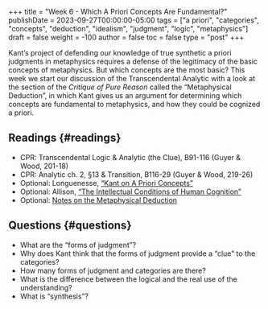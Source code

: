 +++
title = "Week 6 - Which A Priori Concepts Are Fundamental?"
publishDate = 2023-09-27T00:00:00-05:00
tags = ["a priori", "categories", "concepts", "deduction", "idealism", "judgment", "logic", "metaphysics"]
draft = false
weight = -100
author = false
toc = false
type = "post"
+++

Kant&rsquo;s project of defending our knowledge of true synthetic a priori judgments
in metaphysics requires a defense of the legitimacy of the basic concepts of
metaphysics. But which concepts are the most basic? This week we start our
discussion of the Transcendental Analytic with a look at the section of the
_Critique of Pure Reason_ called the &ldquo;Metaphysical Deduction&rdquo;, in which Kant
gives us an argument for determining which concepts are fundamental to
metaphysics, and how they could be cognized a priori.


## Readings {#readings}

-   CPR: Transcendental Logic &amp; Analytic (the Clue), B91-116 (Guyer &amp; Wood, 201-18)
-   CPR: Analytic ch. 2, §13 &amp; Transition, B116-29 (Guyer &amp; Wood, 219-26)
-   Optional: Longuenesse, [&ldquo;Kant on A Priori Concepts&rdquo;](https://www.dropbox.com/s/kyrzl9gf8lma18c/longuenesse2006a_kant_on_a_priori_concepts.pdf?dl=0)
-   Optional: Allison, [&ldquo;The Intellectual Conditions of Human Cognition&rdquo;](https://www.dropbox.com/s/76hf2dh2rwf3dur/allison2004-ch6_the_intellectual_conditions_of_human_cognition.pdf?dl=0)
-   Optional: [Notes on the Metaphysical Deduction](https://phil871.colinmclear.net/notes/metaphysics-categories-comprehension/)


## Questions {#questions}

-   What are the &ldquo;forms of judgment&rdquo;?
-   Why does Kant think that the forms of judgment provide a &ldquo;clue&rdquo; to the
    categories?
-   How many forms of judgment and categories are there?
-   What is the difference between the logical and the real use of the understanding?
-   What is &ldquo;synthesis&rdquo;?
